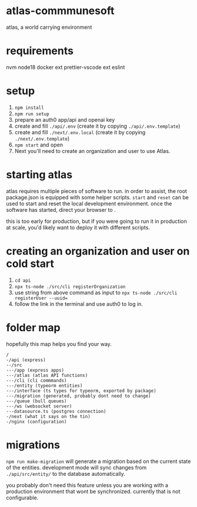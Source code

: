 # atlas-commmunesoft

atlas, a world carrying environment

# requirements

nvm
node18
docker
ext prettier-vscode
ext eslint

# setup

1. `npm install`
2. `npm run setup`
3. prepare an auth0 app/api and openai key
4. create and fill `./api/.env` (create it by copying `./api/.env.template`)
5. create and fill `./next/.env.local` (create it by copying `./next/.env.template`)
6. `npm start` and open [](https://local.atlasai.zone)
7. Next you'll need to create an organization and user to use Atlas.

# starting atlas

atlas requires multiple pieces of software to run. in order to assist, the root package.json is equipped with some helper scripts. `start` and `reset` can be used to start and reset the local development environment. once the software has started, direct your browser to [](https://local.atlasai.zone).

this is too early for production, but if you were going to run it in production at scale, you'd likely want to deploy it with different scripts.

# creating an organization and user on cold start

1. `cd api`
2. `npx ts-node ./src/cli registerOrganization`
3. use string from above command as input to `npx ts-node ./src/cli registerUser --uuid=`
4. follow the link in the terminal and use auth0 to log in.

# folder map

hopefully this map helps you find your way.

```
/
-/api (express)
--/src
---/app (express apps)
---/atlas (atlas API functions)
---/cli (cli commmands)
---/entity (typeorm entities)
---/interface (ts types for typeorm, exported by package)
---/migration (generated, probably dont need to change)
---/queue (bull queues)
---/ws (websocket server)
---datasource.ts (postgres connection)
-/next (what it says on the tin)
-/nginx (configuration)
```

# migrations

`npm run make-migration` will generate a migration based on the current state of the entities. development mode will sync changes from `./api/src/entity/` to the database automatically.

you probably don't need this feature unless you are working with a production environment that wont be synchronized. currently that is not configurable.
